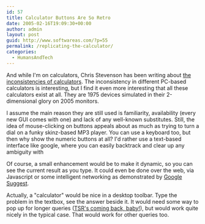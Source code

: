```yaml
---
id: 57
title: Calculator Buttons Are So Retro
date: 2005-02-16T19:09:30+00:00
author: admin
layout: post
guid: http://www.softwareas.com/?p=55
permalink: /replicating-the-calculator/
categories:
  - HumansAndTech
---
```

And while I'm on calculators, Chris Stevenson has been writing about [the inconsistencies of calculators](http://www.skizz.biz/archives/000503.html). The inconsistency in different PC-based calculators is interesting, but I find it even more interesting that all these calculators exist at all. They are 1975 devices simulated in their 2-dimensional glory on 2005 monitors.

I assume the main reason they are still used is familiarity, availability (every new GUI comes with one) and lack of any well-known substitutes.  Still, the idea of mouse-clicking on buttons appeals about as much as trying to turn a dial on a funky skinz-based MP3 player. You can use a keyboard too, but then why show the numeric buttons at all? I'd rather use a text-based interface like google, where you can easily backtrack and clear up any ambiguity with 

Of course, a small enhancement would be to make it dynamic, so you can see the current result as you type. It could even be done over the web, via Javascript or some intelligent networking as demonstrated by [Google Suggest](http://www.google.com/webhp?complete=1&hl=en).

Actually, a "calculator" would be nice in a desktop toolbar. Type the problem in the textbox, see the answer beside it. It would need some way to pop up for longer queries ([TSR's coming back, baby!](http://en.wikipedia.org/wiki/Terminate_and_Stay_Resident)), but would work quite nicely in the typical case. That would work for other queries too.